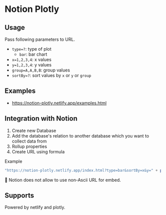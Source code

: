 # Notion Plotly

## Usage

Pass following parameters to URL.

- `type=?`: type of plot
  - `bar`: bar chart
- `x=1,2,3,4`: x values
- `y=1,2,3,4`: y values
- `group=A,A,B,B`: group values
- `sortBy=?`: sort values by `x` or `y` or `group`

## Examples

- <https://notion-plotly.netlify.app/examples.html>

## Integration with Notion

1. Create new Database
2. Add the database's relation to another database which you want to collect data from
3. Rollup properties
4. Create URL using formula

Example
   
```js
"https://notion-plotly.netlify.app/index.html?type=bar&sortBy=x&y=" + prop("Value") + "&x=" + replaceAll(replaceAll(replaceAll(prop("Date"), "年", "/"), "月", "/"), "日", "") + "&group=" + prop("Company")
```

:memo: Notion does not allow to use non-Ascii URL for embed.

## Supports

Powered by netlify and plotly.
